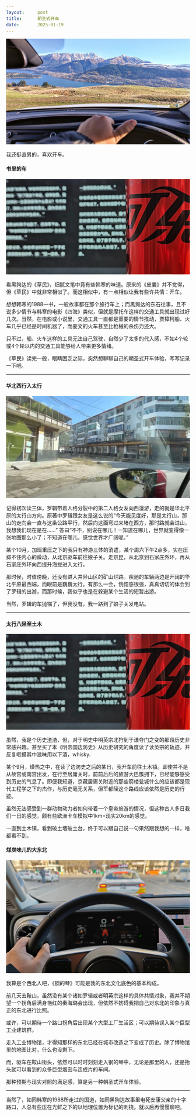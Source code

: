 ```yaml
---
layout:     post
title:      朝圣式开车
date:       2025-01-19
---
```

![开车](/images/202501/drive-cover.jpg)




我还挺直男的，喜欢开车。

#### 书里的车

![读书与开车-读书](/images/202501/drive-read.jpg)

看黑狗达的《草民》，细腻文笔中竟有些韩寒的味道。原来的《皮囊》并不觉得，但《草民》中就非常相似了。而这相似中，有一点相似让我有些许共情：开车。

想想韩寒的1988一书，一般故事都在那个旅行车上；而黑狗达的东石往事，且不说多少情节与韩寒的电影《四海》类似，但就是摩托车这样的交通工具就出现过好几次。当然，在电影或小说里，交通工具一直都是重要的情节推动，贾樟柯船、火车几乎已经是时间机器了，而姜文的火车甚至比枪械的杀伤力还大。

只不过，船、火车这样的工具无法自己驾驶，自然少了太多的代入感，不如4个轮或4个轮以内的交通工具能够给人带来更多情绪。

《草民》读完一般，眼睛困乏之际，突然想聊聊自己的朝圣式开车体验，写写记录一下吧。  

---
#### 华北西行入太行

![读书与开车-娘子关](/images/202501/drive-niangziguan2.jpg)

记得初次读三体，罗辑带着人格分裂中的第二人格女友向西漫游，走的就是华北平原的太行山方向。原著中罗辑跟女友是这么说的“今天能见度好，那是太行山，那山的走向会一直与这条公路平行，然后向这面弯过来堵在西方，那时路就会进山，我想我们现在是在……” 答曰“不不，别说在哪儿！一知道在哪儿，世界就变得像一张地图那么小了；不知道在哪儿，感觉世界才广阔呢。”

某个10月，加班重压之下的我只有神游三体的消遣，某个周六下午2点多，实在压抑不住内心的躁动，从北京驱车前往娘子关。走京昆，从北京到石家庄外环，再从石家庄外环向西提升海拔进入太行。

那时候，时值傍晚，还没有进入井陉山区的矿山烂路。疾驰的车辆两边是开阔的华北平原最西端，而眼前是巍巍太行。有那么一会，恍惚感很强，真真切切的体会到了罗辑的出游，而那时候，我似乎也是在躲避某个生活的短暂出游。

当然，罗辑的车抛锚了，但我没有，我一路到了娘子关发电站。

---

#### 太行八陉至土木

![读书与开车-娘子关](/images/202501/drive-read.jpg)

虽然，我是个历史渣渣，但，对于明史中明英宗北狩到于谦夺门之变的那段历史非常感兴趣。甚至买了本《明帝国边防史》从历史研究的角度读了读英宗的轨迹，并反复咂摸其中滋味用以下酒，whisky.

某个9月，燥热之中，在读了边防史之后的某日，我开车前往土木镇。即使并不是从故宫或南宫出发，在行至居庸关时，前前后后的旅游大巴簇拥下，已经能够感受到历史的气息了。即便我知道，京藏居庸关附近的那些箭楼瓮城什么的应该都是现代工程学之下的杰作，与历史毫无关系，但军都陉这个路线应该依然是历史的行迹。

虽然无法感受到一群动物动力者如何带着一个皇帝旅游的情况，但这种古人多日我们一日的感觉，颇有些欧洲卡车模拟中1km=现实20km的感觉。

一直到土木镇，看到破土墙破土台，终于可以跟自己说一句果然跟我想的一样，啥都看不到。


#### 煤炭味儿的大东北

![读书与开车-鞍山](/images/202501/drive-anshan.jpg)

我算是个西北人吧，《钢的琴》可能是我的东北文化底色的基本构成。

前几天去鞍山，虽然没有某个诸如罗辑或者明英宗这样的具体共情对象，我并不期望一个拐角后满身艳红的秦海璐会出现，但依然不妨碍我把自己对东北的印象与真正的东北进行比照。

或许，可以期待一个路口拐角后出现某个大型工厂生活区；可以期待误入某个巨型工业建筑群。

走入工业博物馆，才得知那样的东北已经在城市改造之下变成了历史。除了博物馆里的地图比对，什么也没剩下。

而，驱车在鞍山街头，依然可以时时刻刻走入钢的琴中，无论是那里的人，还是抬头就可以看到的众多巨型烟囱与连成片的车间。

那种预期与现实对照的满足感，算是另一种朝圣式开车体验。

---

当然了，如同韩寒的1988所走过的国道，如同黑狗达故事里电死安康父亲的十字路口，人总有些压在光鲜之下的以地理位置为标记的刺挠。就以后再慢慢聊吧。
